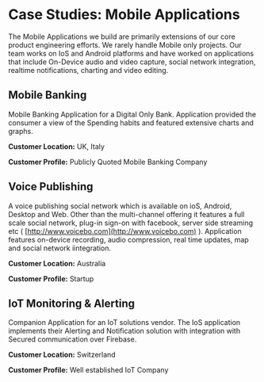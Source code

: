 # Case Studies: Mobile Applications

The Mobile Applications we build are primarily extensions of our core product engineering efforts. We rarely handle Mobile only projects. Our team works on IoS and Android platforms and have worked on applications that include On-Device audio and video capture, social network integration, realtime notifications, charting and video editing.

## Mobile Banking

Mobile Banking  Application for a Digital Only Bank. Application provided the consumer a view of the Spending habits and featured extensive charts and graphs.

**Customer Location:** UK, Italy

**Customer Profile:** Publicly Quoted Mobile Banking Company

## Voice Publishing

A voice publishing social network which is available on ioS, Android, Desktop and Web. Other than the multi-channel offering it features a full scale social network, plug-in sign-on with facebook, server side streaming etc \( [http://www.voicebo.com](http://www.voicebo.com) \). Application features on-device recording, audio compression, real time updates, map and social network iintegration.

**Customer Location:** Australia

**Customer Profile:** Startup

## IoT Monitoring & Alerting

Companion Application for an IoT solutions vendor. The IoS application implements their Alerting and Notification solution with integration with Secured communication over Firebase.

**Customer Location:** Switzerland

**Customer Profile:** Well established IoT Company

## 

## 



